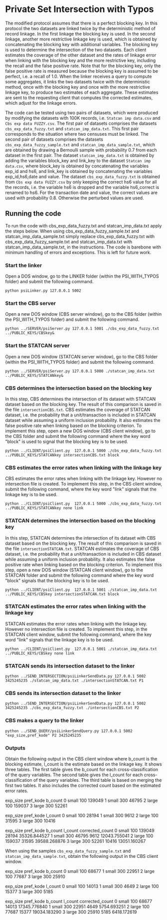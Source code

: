 
# Private Set Intersection with Typos

The modified protocol assumes that there is a perfect blocking key. In this protocol the two datasets are linked twice by the deterministic method of record linkage. In the first linkage the blocking key is used. In the second linkage, another more restrictive linkage key is used, which is obtained by concatenating the blocking key with additional variables. The blocking key is used to determine the intersection of the two datasets. Each client estimates the coverage of the other dataset and the rates of linkage error when linking with the blocking key and the more restrictive key, including the recall and the false positive rate. Note that for the blocking key, only the false positive rate is measured because the blocking key is assumed to be perfect, i.e. a recall of 1.0. When the linker receives a query to compute some aggregates, it links the two datasets twice with the deterministic method, once with the blocking key and once with the more restrictive linkage key, to produce two estimates of each aggregate. These estimates are sent to the requesting client that computes the corrected estimates, which adjust for the linkage errors. 

The code can be tested using two pairs of datasets, which were produced by modifying the datasets with 100K records, i.e. `Statcan imp data.csv` and `Cbs exp data FUZZY.csv`. The first pair of datasets comprises the datasets `cbs_exp_data_fuzzy.txt` and `statcan_imp_data.txt`. This first pair corresponds to the situation where two censuses must be linked. The second pair of datasets comprises the datasets `cbs_exp_data_fuzzy_sample.txt` and `statcan_imp_data_sample.txt`, which are obtained by drawing a Bernoulli sample with probability 0.7 from each dataset in the first pair. The dataset `statcan_imp_data.txt` is obtained by adding the variables block_key and link_key to the dataset `Statcan imp data.csv`, where block_key is obtained by concatenating the variables exp_id and hs6, and link_key is obtained by concatenating the variables exp_id,hs6,date and value. The dataset `cbs_exp_data_fuzzy.txt` is obtained from `Cbs exp data FUZZY.csv` by only keeping the correct hs6 value for all the records, i.e. the variable hs6 is dropped and the variable hs6_correct is renamed to hs6. For the transaction date and value, the correct values are used with probability 0.8. Otherwise the perturbed values are used.

## Running the code

To run the code with cbs_exp_data_fuzzy.txt and statcan_imp_data.txt apply the steps below. When using cbs_exp_data_fuzzy_sample.txt and statcan_imp_data_sample.txt simply replace cbs_exp_data_fuzzy.txt with cbs_exp_data_fuzzy_sample.txt and statcan_imp_data.txt with statcan_imp_data_sample.txt, in the instructions. The code is barebone with minimum handling of errors and exceptions. This is left for future work.

### Start the linker

Open a DOS window, go to the LINKER folder (within the PSI_WITH_TYPOS folder) and submit the following command.

`python psiLinker.py 127.0.0.1 5002`

### Start the CBS server

Open a new DOS window (CBS server window), go to the CBS folder (within the PSI_WITH_TYPOS folder) and submit the following command.

`python ../SERVER/psiServer.py 127.0.0.1 5001 ./cbs_exp_data_fuzzy.txt ../PUBLIC_KEYS/CBSkey&`

### Start the STATCAN server

Open a new DOS window (STATCAN server window), go to the CBS folder (within the PSI_WITH_TYPOS folder) and submit the following command.

`python ../SERVER/psiServer.py 127.0.0.1 5000 ./statcan_imp_data.txt ../PUBLIC_KEYS/STATCANkey&`

### CBS determines the intersection based on the blocking key

In this step, CBS determines the intersection of its dataset with STATCAN dataset based on the blocking key. The result of this comparison is saved in the file `intersectionCBS.txt`. CBS estimates the coverage of STATCAN dataset, i.e. the probability that a unit/transaction is included in STATCAN dataset while assuming a uniform inclusion probability. It also estimates the false positive rate when linking based on the blocking criterion. To implement this step, open a new DOS window (CBS client window), go to the CBS folder and submit the following command  where the key word "block" is used to signal that the blocking key is to be used.

`python ../CLIENT/psiClient.py  127.0.0.1 5000 ./cbs_exp_data_fuzzy.txt ../PUBLIC_KEYS/STATCANkey intersectionCBS.txt block`

### CBS estimates the error rates when linking with the linkage key

CBS estimates the error rates when linking with the linkage key. However no intersection file is created. To implement this step, in the CBS client window, submit the following command, where the key word "link" signals that the linkage key is to be used.

`python ../CLIENT/psiClient.py  127.0.0.1 5000 ./cbs_exp_data_fuzzy.txt ../PUBLIC_KEYS/STATCANkey none link`

### STATCAN determines the intersection based on the blocking key

In this step, STATCAN determines the intersection of its dataset with CBS dataset based on the blocking key. The result of this comparison is saved in the file `intersectionSTATCAN.txt`. STATCAN estimates the coverage of CBS dataset, i.e. the probability that a unit/transaction is included in CBS dataset while assuming a uniform inclusion probability. It also estimates the false positive rate when linking based on the blocking criterion. To implement this step, open a new DOS window (STATCAN client window), go to the STATCAN folder and submit the following command  where the key word "block" signals that the blocking key is to be used.

`python ../CLIENT/psiClient.py  127.0.0.1 5001 ./statcan_imp_data.txt ../PUBLIC_KEYS/CBSkey intersectionSTATCAN.txt block`

### STATCAN estimates the error rates when linking with the linkage key

STATCAN estimates the error rates when linking with the linkage key. However no intersection file is created. To implement this step, in the STATCAN client window, submit the following command, where the key word "link" signals that the linkage key is to be used.

`python ../CLIENT/psiClient.py  127.0.0.1 5001 ./statcan_imp_data.txt ../PUBLIC_KEYS/CBSkey none link`

### STATCAN sends its intersection dataset to the linker

`python ../SEND_INTERSECTION/psiLinkerSendData.py 127.0.0.1 5002 3425245235 ./statcan_imp_data.txt ./intersectionSTATCAN.txt P1`

### CBS sends its intersection dataset to the linker

`python ../SEND_INTERSECTION/psiLinkerSendData.py 127.0.0.1 5002 3425245235 ./cbs_exp_data_fuzzy.txt ./intersectionCBS.txt P2`

### CBS makes a query to the linker

`python ../SEND_QUERY/psiLinkerSendQuery.py 127.0.0.1 5002 "exp_size,pref_kode" P2 3425245235`

### Outputs

Obtain the following output in the CBS client window where b_count is the blocking estimate, l_count is the estimate based on the linkage key. It shows three tables. The first table gives the b_count for each cross-classification of the query variables. The second table gives the l_count for each cross-classification of the query variables. The third table is based on merging the first two tables. It also includes the corrected count based on the estimated error rates.

  exp_size   pref_kode   b_count
0     small         100   139049
1     small         300    46795
2     large         100   159037
3     large         300    52261

  exp_size   pref_kode   l_count
0     small         100    28194
1     small         300     9612
2     large         100    31595
3     large         300    10416

  exp_size   pref_kode   b_count  l_count  corrected_count
0     small         100   139049    28194     35326.844527
1     small         300    46795     9612     12043.755041
2     large         100   159037    31595     39588.268876
3     large         300    52261    10416     13051.160267

When using the samples `cbs_exp_data_fuzzy_sample.txt` and `statcan_imp_data_sample.txt`, obtain the following output in the CBS client window.

  exp_size   pref_kode   b_count
0     small         100    68677
1     small         300    22951
2     large         100    77687
3     large         300    25910

  exp_size   pref_kode   l_count
0     small         100    14013
1     small         300     4649
2     large         100    15377
3     large         300     5185

  exp_size   pref_kode   b_count  l_count  corrected_count
0     small         100    68677    14013     17345.776840
1     small         300    22951     4649      5754.693251
2     large         100    77687    15377     19034.183290
3     large         300    25910     5185      6418.172619